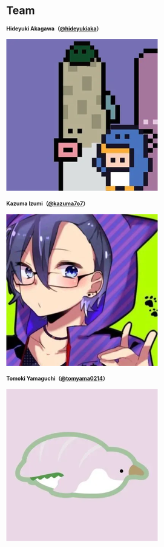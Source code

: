# Team

#### **Hideyuki Akagawa（**[@hideyukiaka](https://twitter.com/hideyukiaka)**）**

![](../.gitbook/assets/hide.webp)

#### **Kazuma Izumi（**[@kazuma7o7](https://twitter.com/kazuma7o7)**）**

![](../.gitbook/assets/kazu.webp)

#### Tomoki Yamaguchi（[@tomyama0214](https://twitter.com/tomyama0214)）

![](../.gitbook/assets/tom.webp)

